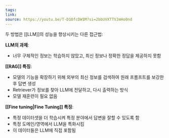 ```yaml
---
tags: 
link: 
source: https://youtu.be/T-D1OfcDW1M?si=2bbUVXTTVJmHo0nd
---
```

두 방법은 [[LLM]]의 성능을 향상시키는 다른 접근법:

**LLM의 과제**:

- 너무 구체적인 정보는 학습하지 않았고, 최신 정보나 정확한 정답을 제공하지 못함

**[[RAG]] 특징**:

- 모델의 기능을 확장하기 위해 외부의 최신 정보를 검색하여 원래 프롬프트를 보강한 후 답변 생성
- Retriever가 정보를 찾아 LLM에 전달하고, 다시 출력하는 방식
- 모델 재훈련이 필요 없음

**[[Fine tuning|Fine Tuning]] 특징**:

- 특정 데이터셋을 더 학습시켜 특정 분야에서 답변을 잘할 수 있도록 함
- 특정 도메인/영역에서 LLM을 특화시킴
- 이 데이터들은 LLM에 직접 포함됨